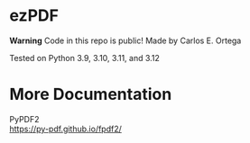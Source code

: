 # ezPDF  
**Warning** Code in this repo is public!
Made by Carlos E. Ortega  

Tested on Python 3.9, 3.10, 3.11, and 3.12  


# More Documentation  
PyPDF2  
https://py-pdf.github.io/fpdf2/  
